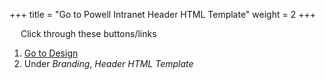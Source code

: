 +++
title = "Go to Powell Intranet Header HTML Template"
weight = 2
+++

&emsp; Click through these buttons/links

1. [Go to Design](./to_intranet_design.md)
2. Under *Branding*, *Header HTML Template*
